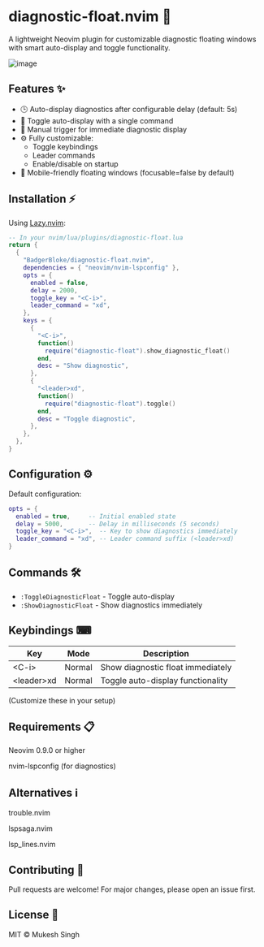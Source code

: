 # diagnostic-float.nvim 🚀

A lightweight Neovim plugin for customizable diagnostic floating windows with smart auto-display and toggle functionality.

![image](https://github.com/user-attachments/assets/a6dfc62c-0a33-4ca8-97df-fa8b302e3e69)

## Features ✨

- 🕒 Auto-display diagnostics after configurable delay (default: 5s)
- 🔄 Toggle auto-display with a single command
- 🚦 Manual trigger for immediate diagnostic display
- ⚙️ Fully customizable:
  - Toggle keybindings
  - Leader commands
  - Enable/disable on startup
- 📱 Mobile-friendly floating windows (focusable=false by default)

## Installation ⚡

Using [Lazy.nvim](https://github.com/folke/lazy.nvim):

```lua
-- In your nvim/lua/plugins/diagnostic-float.lua
return {
  {
    "BadgerBloke/diagnostic-float.nvim",
    dependencies = { "neovim/nvim-lspconfig" },
    opts = {
      enabled = false,
      delay = 2000,
      toggle_key = "<C-i>",
      leader_command = "xd",
    },
    keys = {
      {
        "<C-i>",
        function()
          require("diagnostic-float").show_diagnostic_float()
        end,
        desc = "Show diagnostic",
      },
      {
        "<leader>xd",
        function()
          require("diagnostic-float").toggle()
        end,
        desc = "Toggle diagnostic",
      },
    },
  },
}

```

## Configuration ⚙️
Default configuration:
```lua
opts = {
  enabled = true,     -- Initial enabled state
  delay = 5000,       -- Delay in milliseconds (5 seconds)
  toggle_key = "<C-i>",  -- Key to show diagnostics immediately
  leader_command = "xd", -- Leader command suffix (<leader>xd)
}
```

## Commands 🛠️
- `:ToggleDiagnosticFloat` - Toggle auto-display
- `:ShowDiagnosticFloat` - Show diagnostics immediately

## Keybindings ⌨
| Key |	Mode | Description |
| --- | ---- | ----------- |
| \<C-i\> |	Normal | Show diagnostic float immediately |
| \<leader\>xd | Normal | Toggle auto-display functionality |

(Customize these in your setup)

## Requirements 📋
Neovim 0.9.0 or higher

nvim-lspconfig (for diagnostics)

## Alternatives ℹ️
trouble.nvim

lspsaga.nvim

lsp_lines.nvim

## Contributing 🤝
Pull requests are welcome! For major changes, please open an issue first.

## License 📜
MIT © Mukesh Singh
